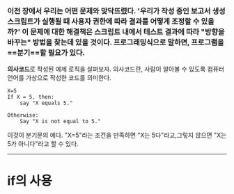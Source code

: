 
### 이전 장에서 우리는 어떤 문제와 맞닥뜨렸다. '우리가 작성 중인 보고서 생성 스크립트가 실행될 때 사용자 권한에 따라 결과를 어떻게 조정할 수 있을까?' 이 문제에 대한 해결책은 스크립트 내에서 테스트 결과에 따라 "방향을 바꾸는" 방법을 찾는데 있을 것이다. 프로그래밍식으로 말하면, 프로그램을 ==분기==할 필요가 있다.


**의사코드**로 작성된 예제 로직을 살펴보자. 의사코드란, 사람이 알아볼 수 있도록 컴퓨터 언어를 가상으로 작성한 코드를 의미한다.

```
X=5
If X = 5, then:
	say "X equals 5."

Otherwise:
	Say "X is not equal to 5."
```

이것이 분기문의 예다. "X=5"라는 조건을 만족하면 "X는 5다"라고,그렇지 않으면 "X는 5가 아니다"라고 할 수 있다.

---
# if의 사용

